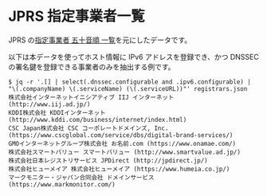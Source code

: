 # JPRS 指定事業者一覧

JPRS の[指定事業者 五十音順 一覧](https://jprs.jp/registration/list/meibo/meibo_a.html)を元にしたデータです。

以下は本データを使ってホスト情報に IPv6 アドレスを登録でき、かつ DNSSEC の署名鍵を登録できる事業者のみを抽出する例です。

```terminal
$ jq -r '.[] | select(.dnssec.configurable and .ipv6.configurable) | "\(.companyName) \(.serviceName) (\(.serviceURL))"' registrars.json
株式会社インターネットイニシアティブ IIJ インターネット (http://www.iij.ad.jp/)
KDDI株式会社 KDDIインターネット (http://www.kddi.com/business/internet/index.html)
CSC Japan株式会社 CSC コーポレートドメインズ, Inc. (https://www.cscglobal.com/service/dbs/digital-brand-services/)
GMOインターネットグループ株式会社 お名前.com (https://www.onamae.com/)
株式会社スマートバリュー スマートバリュー (http://www.smartvalue.ad.jp/)
株式会社日本レジストリサービス JPDirect (http://jpdirect.jp/)
株式会社ヒューメイア 株式会社ヒューメイア (https://www.humeia.co.jp/)
マークモニター・ジャパン合同会社 ドメインサービス (https://www.markmonitor.com/)
```
